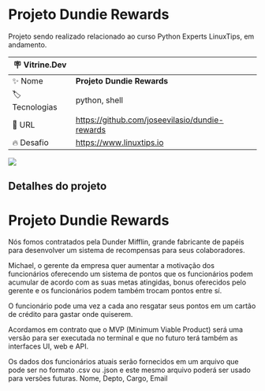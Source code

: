 # Projeto Dundie Rewards

Projeto sendo realizado relacionado ao curso Python Experts LinuxTips, em andamento.

| :placard: Vitrine.Dev |     |
| -------------  | --- |
| :sparkles: Nome        | **Projeto Dundie Rewards**
| :label: Tecnologias | python, shell
| :rocket: URL         | https://github.com/joseevilasio/dundie-rewards
| :fire: Desafio     | https://www.linuxtips.io

<!-- Inserir imagem com a #vitrinedev ao final do link -->
![](https://i.postimg.cc/mZmFgWXV/Dundie-Rewards.png?text=imagem+lindona+do+meu+projeto#vitrinedev)

## Detalhes do projeto

# Projeto Dundie Rewards

Nós fomos contratados pela Dunder Mifflin, grande fabricante de papéis para desenvolver um sistema de recompensas para seus colaboradores.

Michael, o gerente da empresa quer aumentar a motivação dos funcionários oferecendo um sistema de pontos que os funcionários podem acumular de acordo com as suas metas atingidas, bonus oferecidos pelo gerente e os funcionários podem também trocam pontos entre sí.

O funcionário pode uma vez a cada ano resgatar seus pontos em um cartão de crédito para gastar onde quiserem.

Acordamos em contrato que o MVP (Minimum Viable Product) será uma versão para ser executada no terminal e que no futuro terá também as interfaces UI, web e API.

Os dados dos funcionários atuais serão fornecidos em um arquivo que pode ser no formato .csv ou .json e este mesmo arquivo poderá ser usado para versões futuras. Nome, Depto, Cargo, Email
